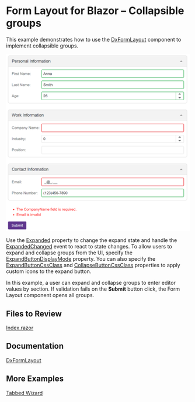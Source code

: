# Form Layout for Blazor – Collapsible groups 

This example demonstrates how to use the [DxFormLayout](https://docs.devexpress.com/Blazor/DevExpress.Blazor.DxFormLayout) component to implement collapsible groups.

![Collapsible groups with validation](/form-layout-collapsible-groups.png)

Use the [Expanded](http://docs.devexpress.com/Blazor/DevExpress.Blazor.DxFormLayoutGroup.Expanded) property to change the expand state and handle the [ExpandedChanged](http://docs.devexpress.com/Blazor/DevExpress.Blazor.DxFormLayoutGroup.ExpandedChanged) event to react to state changes. To allow users to expand and collapse groups from the UI, specify the [ExpandButtonDisplayMode](http://docs.devexpress.com/Blazor/DevExpress.Blazor.DxFormLayoutGroup.ExpandButtonDisplayMode) property. You can also specify the [ExpandButtonCssClass](http://docs.devexpress.com/Blazor/DevExpress.Blazor.DxFormLayoutGroup.ExpandButtonIconCssClass) and [CollapseButtonCssClass](http://docs.devexpress.com/Blazor/DevExpress.Blazor.DxFormLayoutGroup.CollapseButtonIconCssClass) properties to apply custom icons to the expand button. 

In this example, a user can expand and collapse groups to enter editor values by section. If validation fails on the **Submit** button click, the Form Layout component opens all groups. 

## Files to Review

[Index.razor](/CS/CollapsibleGroups/Pages/Index.razor)

## Documentation

[DxFormLayout](https://docs.devexpress.com/Blazor/DevExpress.Blazor.DxFormLayout) 

## More Examples 

[Tabbed Wizard](https://github.com/DevExpress-Examples/Form-Layout-for-Blazor-Tabbed-Wizard) 
